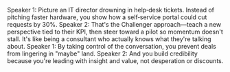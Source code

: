 Speaker 1: Picture an IT director drowning in help‑desk tickets. Instead of pitching faster hardware, you show how a self‑service portal could cut requests by 30%.
Speaker 2: That's the Challenger approach—teach a new perspective tied to their KPI, then steer toward a pilot so momentum doesn't stall. It's like being a consultant who actually knows what they're talking about.
Speaker 1: By taking control of the conversation, you prevent deals from lingering in "maybe" land.
Speaker 2: And you build credibility because you're leading with insight and value, not desperation or discounts.
